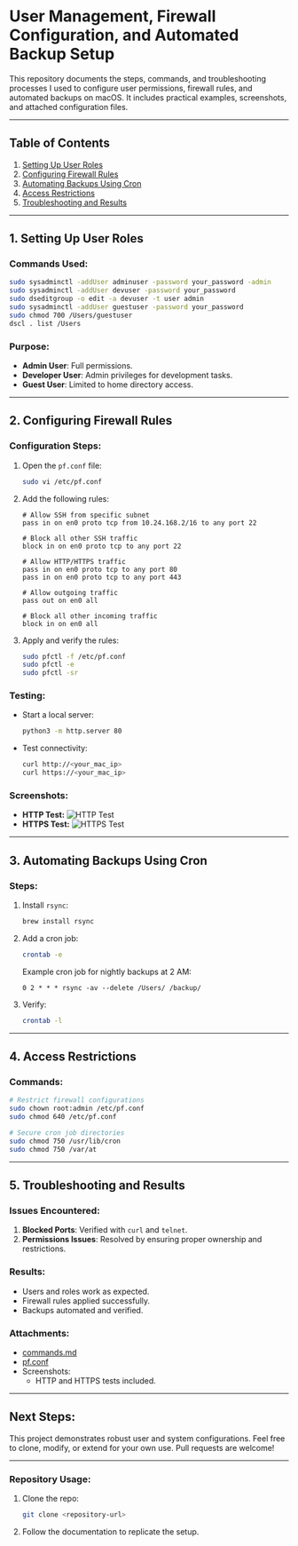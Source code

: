 
# User Management, Firewall Configuration, and Automated Backup Setup

This repository documents the steps, commands, and troubleshooting processes I used to configure user permissions, firewall rules, and automated backups on macOS. It includes practical examples, screenshots, and attached configuration files.

---

## Table of Contents

1. [Setting Up User Roles](#1-setting-up-user-roles)
2. [Configuring Firewall Rules](#2-configuring-firewall-rules)
3. [Automating Backups Using Cron](#3-automating-backups-using-cron)
4. [Access Restrictions](#4-access-restrictions)
5. [Troubleshooting and Results](#5-troubleshooting-and-results)

---

## 1. Setting Up User Roles

### Commands Used:
```bash
sudo sysadminctl -addUser adminuser -password your_password -admin
sudo sysadminctl -addUser devuser -password your_password
sudo dseditgroup -o edit -a devuser -t user admin
sudo sysadminctl -addUser guestuser -password your_password
sudo chmod 700 /Users/guestuser
dscl . list /Users
```

### Purpose:
- **Admin User**: Full permissions.
- **Developer User**: Admin privileges for development tasks.
- **Guest User**: Limited to home directory access.

---

## 2. Configuring Firewall Rules

### Configuration Steps:
1. Open the `pf.conf` file:
   ```bash
   sudo vi /etc/pf.conf
   ```
2. Add the following rules:
   ```plaintext
   # Allow SSH from specific subnet
   pass in on en0 proto tcp from 10.24.168.2/16 to any port 22

   # Block all other SSH traffic
   block in on en0 proto tcp to any port 22

   # Allow HTTP/HTTPS traffic
   pass in on en0 proto tcp to any port 80
   pass in on en0 proto tcp to any port 443

   # Allow outgoing traffic
   pass out on en0 all

   # Block all other incoming traffic
   block in on en0 all
   ```
3. Apply and verify the rules:
   ```bash
   sudo pfctl -f /etc/pf.conf
   sudo pfctl -e
   sudo pfctl -sr
   ```

### Testing:
- Start a local server:
   ```bash
   python3 -m http.server 80
   ```
- Test connectivity:
   ```bash
   curl http://<your_mac_ip>
   curl https://<your_mac_ip>
   ```

### Screenshots:
- **HTTP Test:**
  ![HTTP Test](./HTTP_port.png)
- **HTTPS Test:**
  ![HTTPS Test](./HTTPS_port.png)

---

## 3. Automating Backups Using Cron

### Steps:
1. Install `rsync`:
   ```bash
   brew install rsync
   ```
2. Add a cron job:
   ```bash
   crontab -e
   ```
   Example cron job for nightly backups at 2 AM:
   ```
   0 2 * * * rsync -av --delete /Users/ /backup/
   ```
3. Verify:
   ```bash
   crontab -l
   ```

---

## 4. Access Restrictions

### Commands:
```bash
# Restrict firewall configurations
sudo chown root:admin /etc/pf.conf
sudo chmod 640 /etc/pf.conf

# Secure cron job directories
sudo chmod 750 /usr/lib/cron
sudo chmod 750 /var/at
```

---

## 5. Troubleshooting and Results

### Issues Encountered:
1. **Blocked Ports**: Verified with `curl` and `telnet`.
2. **Permissions Issues**: Resolved by ensuring proper ownership and restrictions.

### Results:
- Users and roles work as expected.
- Firewall rules applied successfully.
- Backups automated and verified.

### Attachments:
- [commands.md](./commands.md)
- [pf.conf](./pf.conf)
- Screenshots:
  - HTTP and HTTPS tests included.

---

## Next Steps:
This project demonstrates robust user and system configurations. Feel free to clone, modify, or extend for your own use. Pull requests are welcome!

---

### Repository Usage:
1. Clone the repo:
   ```bash
   git clone <repository-url>
   ```
2. Follow the documentation to replicate the setup.

